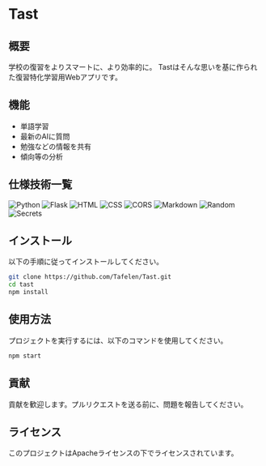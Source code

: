 # Tast

## 概要
学校の復習をよりスマートに、より効率的に。
Tastはそんな思いを基に作られた復習特化学習用Webアプリです。


## 機能
- 単語学習
- 最新のAIに質問
- 勉強などの情報を共有
- 傾向等の分析

## 仕様技術一覧
![Python](https://img.shields.io/badge/Python-3776AB?style=for-the-badge&logo=python&logoColor=white)
![Flask](https://img.shields.io/badge/Flask-000000?style=for-the-badge&logo=flask&logoColor=white)
![HTML](https://img.shields.io/badge/HTML5-E34F26?style=for-the-badge&logo=html5&logoColor=white)
![CSS](https://img.shields.io/badge/CSS3-1572B6?style=for-the-badge&logo=css3&logoColor=white)
![CORS](https://img.shields.io/badge/CORS-000000?style=for-the-badge&logo=internet-explorer&logoColor=white)
![Markdown](https://img.shields.io/badge/Markdown-000000?style=for-the-badge&logo=markdown&logoColor=white)
![Random](https://img.shields.io/badge/Random-4CAF50?style=for-the-badge&logo=random&logoColor=white)
![Secrets](https://img.shields.io/badge/Secrets-FF5722?style=for-the-badge&logo=key&logoColor=white)




## インストール
以下の手順に従ってインストールしてください。

```bash
git clone https://github.com/Tafelen/Tast.git
cd tast
npm install
```

## 使用方法
プロジェクトを実行するには、以下のコマンドを使用してください。

```bash
npm start
```

## 貢献
貢献を歓迎します。プルリクエストを送る前に、問題を報告してください。

## ライセンス
このプロジェクトはApacheライセンスの下でライセンスされています。